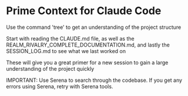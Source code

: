 # Prime Context for Claude Code

Use the command 'tree' to get an understanding of the project structure

Start with reading the CLAUDE.md file, as well as the REALM_RIVALRY_COMPLETE_DOCUMENTATION.md, and lastly the SESSION_LOG.md to see what we last worked on

These will give you a great primer for a new session to gain a large understanding of the project quickly

IMPORTANT: Use Serena to search through the codebase. If you get any errors using Serena, retry with Serena tools.